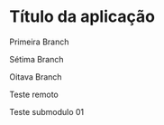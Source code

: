 Título da aplicação
=

Primeira Branch

Sétima Branch

Oitava Branch

Teste remoto

Teste submodulo 01

